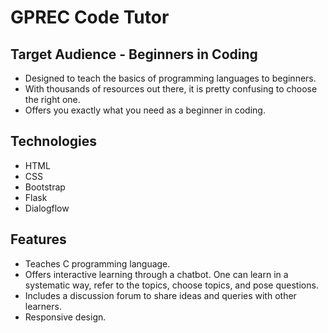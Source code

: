 # GPREC Code Tutor
## Target Audience - Beginners in Coding

- Designed to teach the basics of programming languages to beginners.  
- With thousands of resources out there, it is pretty confusing to choose the right one.  
- Offers you exactly what you need as a beginner in coding.  

## Technologies

- HTML  
- CSS  
- Bootstrap 
- Flask  
- Dialogflow  

## Features

- Teaches C programming language.
- Offers interactive learning through a chatbot. One can learn in a systematic way, refer to the topics, choose topics, and pose questions.
- Includes a discussion forum to share ideas and queries with other learners.
- Responsive design.

